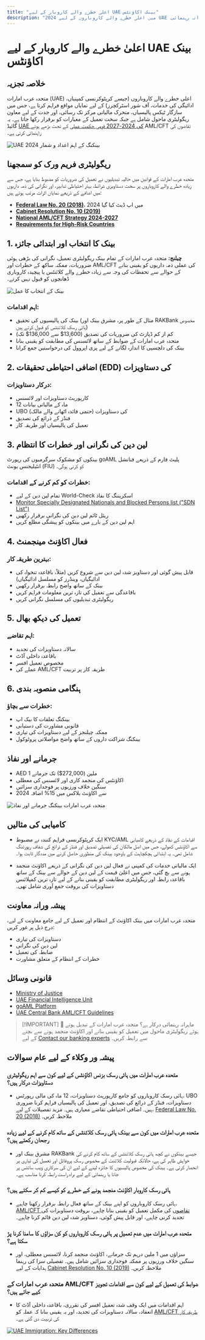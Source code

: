 ```yaml
---
title: "اعلیٰ خطرے والے کاروبار کے لیے UAE بینک اکاؤنٹس"
description: "2024 میں اعلیٰ خطرے والے کاروباروں کے لیے UAE بینک اکاؤنٹس کھولنے اور ان کی حفاظت کے بارے میں جانیں۔ تعمیل کی ضروریات، خطرات کی کمی، اور اکاؤنٹ منجمد ہونے سے بچنے کے لیے ماہرانہ رہنمائی۔"
---
```


# اعلیٰ خطرے والے کاروبار کے لیے UAE بینک اکاؤنٹس

## خلاصہ تجزیہ

متحدہ عرب امارات (UAE) اعلی خطرے والے کاروباروں (جیسے کرپٹوکرنسی کمپنیاں، ادائیگی کی خدمات، آف شور اسٹرکچرز) کے لیے نمایاں مواقع فراہم کرتا ہے، جس میں سازگار ٹیکس پالیسیاں، متحرک مالیاتی مرکز تک رسائی، اور جدت کے لیے معاون ریگولیٹری ماحول شامل ہے جبکہ سخت تعمیل کے معیارات کو برقرار رکھا جاتا ہے۔ یہ گائیڈ [UAE کی 2024-2027 قومی حکمت عملی](https://www.mofa.gov.ae/en/mediahub/news/2024/9/5/5-9-2024-uae-uae) کے تحت بڑھے ہوئے AML/CFT تقاضوں کی راہنمائی کرتی ہے۔

![UAE بینکنگ کے اہم اعداد و شمار 2024](/content/uae-banking-stats.svg)

## ریگولیٹری فریم ورک کو سمجھنا

متحدہ عرب امارات کے قوانین میں حالیہ تبدیلیوں نے تعمیل کی ضروریات کو مضبوط بنایا ہے، جس سے زیادہ خطرے والے کاروباروں پر سخت دستاویزی شرائط، بہتر احتیاطی تدابیر، اور نگرانی کی ذمہ داریوں میں اضافے کے ذریعے نمایاں اثرات مرتب ہوئے ہیں:

- **[Federal Law No. 20 (2018)](https://rulebook.centralbank.ae/en/rulebook/decree-federal-law-no-20-2018-anti-money-laundering-and-combating-financing-terrorism-and)**، 2024 میں اپ ڈیٹ کیا گیا
- **[Cabinet Resolution No. 10 (2019)](https://uaelegislation.gov.ae/en/legislations/1015/download)**
- **[National AML/CFT Strategy 2024-2027](https://www.namlcftc.gov.ae/en/more/uae-strategy/)**
- **[Requirements for High-Risk Countries](https://rulebook.centralbank.ae/en/rulebook/643-requirements-high-risk-countries)**

## 1. بینک کا انتخاب اور ابتدائی جائزہ

**چیلنج:** متحدہ عرب امارات کے تمام بینک ریگولیٹری تعمیل، نگرانی کی بڑھی ہوئی ضروریات، ممکنہ ساکھ کے خطرات اور AML/CFT کی عملی ذمہ داریوں کو یقینی بنانے کے حوالے سے تحفظات کی وجہ سے زیادہ خطرے والے کلائنٹس یا پیچیدہ کاروباری ڈھانچوں کو قبول نہیں کرتے۔

![بینک کے انتخاب کا عمل](/content/bank-selection.svg)

### اہم اقدامات:

- بینک کی پالیسیوں کی تحقیق (مثال کے طور پر، مشرق بینک اور RAKBank مخصوص ہائی رسک کلائنٹس کو قبول کرتے ہیں)
- کم از کم ڈپازٹ کی ضروریات کی تصدیق (13,600$ سے 136,000$ تک)
- متحدہ عرب امارات کے ضوابط کے ساتھ لائسنس کی مطابقت کو یقینی بنانا
- بینک کی دلچسپی کا اندازہ لگانے کے لیے پری اپروول کی درخواستیں جمع کرانا

## 2. اضافی احتیاطی تحقیقات (EDD) کی دستاویزات

### درکار دستاویزات:

- کارپوریٹ دستاویزات اور لائسنس
- 12 ماہ کے مالیاتی بیانات
- UBO (حتمی فائدہ اٹھانے والے مالک) کی دستاویزات
- فنڈز کے ذرائع کی تصدیق
- تعمیل کی پالیسیاں اور طریقہ کار

## 3. لین دین کی نگرانی اور خطرات کا انتظام

بینکوں کو مشکوک سرگرمیوں کی رپورٹ goAML پلیٹ فارم کے ذریعے فنانشل انٹیلیجنس یونٹ (FIU) کو کرنی ہوگی۔

### خطرات کو کم کرنے کے اقدامات:

- تمام لین دین کے لیے World-Check اسکریننگ کا نفاذ
- [Monitor Specially Designated Nationals and Blocked Persons list ("SDN List")](https://sanctionssearch.ofac.treas.gov/)
- ریئل ٹائم لین دین کی نگرانی برقرار رکھیں
- اہم لین دین کے بارے میں بینکوں کو پیشگی مطلع کریں

## 4. فعال اکاؤنٹ مینجمنٹ

### بہترین طریقہ کار:

- قابل پیش گوئی اور دستاویز شدہ لین دین سے شروع کریں (مثلاً، باقاعدہ تنخواہ کی ادائیگیاں، وینڈرز کو مسلسل ادائیگیاں)
- بینک کے ساتھ واضح رابطہ برقرار رکھیں
- باقاعدگی سے تعمیل کی تازہ ترین معلومات فراہم کریں
- ریگولیٹری تبدیلیوں کی مسلسل نگرانی کریں

## 5. تعمیل کی دیکھ بھال

### اہم تقاضے:

- سالانہ دستاویزات کی تجدید
- باقاعدہ داخلی آڈٹ
- مخصوص تعمیل افسر
- عملے کی AML/CFT طریقہ کار پر تربیت

## 6. ہنگامی منصوبہ بندی

### خطرات سے بچاؤ:

- بینکنگ تعلقات کا بیک اپ
- قانونی مشاورت کی دستیابی
- ممکنہ چیلنجز کے لیے دستاویزات کی تیاری
- بینکنگ شراکت داروں کے ساتھ واضح مواصلاتی پروٹوکول

## جرمانے اور نفاذ

- AED 1 ملین (272,000$) تک جرمانے
- اکاؤنٹس کی منجمد کاری اور لائسنس کی معطلی
- سنگین خلاف ورزیوں پر فوجداری سزائیں
- 2024 سے اکاؤنٹ بلاکس میں 15% اضافہ

![متحدہ عرب امارات بینکنگ جرمانے اور نفاذ](/content/penalties-enforcement.svg)

## کامیابی کی مثالیں

- ایک کرپٹوکرنسی فراہم کنندہ نے مضبوط KYC/AML اقدامات کے نفاذ کے ذریعے کامیابی سے اکاؤنٹس کھولے، جس میں اصل مالکان کی تفصیلی تصدیق اور فنڈز کے ذرائع کی شفاف رپورٹنگ شامل تھی۔ یہ ابتدائی ہچکچاہٹ کے باوجود بینک کی منظوری حاصل کرنے میں مددگار ثابت ہوا۔

- ایک مالیاتی خدمات کی کمپنی نے فعال لین دین کی نگرانی کے ذریعے اکاؤنٹ منجمد ہونے سے بچ گئی، جس میں اعلیٰ قیمت کے لین دین کے حوالے سے بینک کے ساتھ باقاعدہ رابطہ اور ریگولیٹری مطابقت کو یقینی بنانے کے لیے تازہ ترین کمپلائنس دستاویزات کی بروقت جمع آوری شامل تھی۔

## پیشہ ورانہ معاونت

متحدہ عرب امارات میں بینک اکاؤنٹ کے انتظام اور تعمیل کے لیے جامع معاونت کے لیے، درج ذیل پر غور کریں:

- دستاویزات کی تیاری
- لین دین کی نگرانی
- ضابطہ کی تعمیل
- خطرات کے انتظام کے متعلق مشاورت

## قانونی وسائل

- [Ministry of Justice](https://www.moj.gov.ae)
- [UAE Financial Intelligence Unit](https://www.uaefiu.gov.ae)
- [goAML Platform](https://goaml.ae)
- [UAE Central Bank AML/CFT Guidelines](https://www.centralbank.ae/en/our-operations/anti-money-laundering-aml/)

> [!IMPORTANT] 💜 ماہرانہ رہنمائی درکار ہے؟
> متحدہ عرب امارات کے تبدیل ہوتے ہوئے ریگولیٹری ماحول میں تعمیل کو یقینی بنانے اور اکاؤنٹ منجمد ہونے سے بچنے کے لیے [Contact our banking experts](../../resources/contacts) سے رابطہ کریں۔

## پیشہ ور وکلاء کے لیے عام سوالات

### متحدہ عرب امارات میں ہائی رسک بزنس اکاؤنٹس کے لیے کون سے اہم ریگولیٹری دستاویزات درکار ہیں؟

- ہائی رسک کاروباروں کو جامع کارپوریٹ دستاویزات، 12 ماہ کی مالی رپورٹس، UBO دستاویزات، فنڈز کے ذرائع کی تصدیق، اور تعمیل کی پالیسیاں فراہم کرنا ضروری ہیں۔ اضافی احتیاطی تقاضے معیاری ہیں۔ مزید تفصیلات کے لیے، [Federal Law No. 20 (2018)](https://rulebook.centralbank.ae/en/rulebook/decree-federal-law-no-20-2018-anti-money-laundering-and-combating-financing-terrorism-and) ملاحظہ کریں۔

### متحدہ عرب امارات میں کون سے بینک ہائی رسک کلائنٹس کے ساتھ کام کرنے کے لیے زیادہ رجحان رکھتے ہیں؟

- مشرق بینک اور RAKBank جیسے بینکوں نے کچھ ہائی رسک کلائنٹس کے ساتھ کام کرنے کی خواہش ظاہر کی ہے، حالانکہ قبولیت کلائنٹ کے مخصوص رسک پروفائل اور تعمیل کی تیاری پر انحصار کرتی ہے۔ بینک کی مخصوص پالیسیوں کا جائزہ لینے کے لیے ان کی سرکاری ویب سائٹس پر جانا یا رہنمائی کے لیے براہ راست رابطہ کرنا مناسب ہے۔

### ہائی رسک کاروبار اکاؤنٹ منجمد ہونے کے خطرے کو کیسے کم کر سکتے ہیں؟

- ہائی رسک کاروباروں کو اپنے بینک کے ساتھ فعال رابطہ برقرار رکھنا چاہیے، [AML/CFT تقاضوں](https://www.centralbank.ae/en/our-operations/anti-money-laundering-aml/) کی مکمل تعمیل کو یقینی بنانا چاہیے، بروقت دستاویزات کی تجدید کرنی چاہیے، اور قابل پیش گوئی، دستاویز شدہ لین دین قائم کرنا چاہیے۔

### متحدہ عرب امارات میں عدم تعمیل پر ہائی رسک کاروباروں کو کن سزاؤں کا سامنا کرنا پڑ سکتا ہے؟

- سزاؤں میں 1 ملین درہم تک جرمانے، اکاؤنٹ منجمد کرنا، لائسنس معطلی، اور سنگین خلاف ورزیوں پر ممکنہ فوجداری سزائیں شامل ہیں۔ تفصیلی سزا کی رہنما ہدایات کے لیے [Cabinet Resolution No. 10 (2019)](https://uaelegislation.gov.ae/en/legislations/1015/download) ملاحظہ کریں۔

### متحدہ عرب امارات کے AML/CFT ضوابط کی تعمیل کے لیے کون سے اقدامات تجویز کیے جاتے ہیں؟

- اہم اقدامات میں ایک وقف شدہ تعمیل افسر کی تقرری، باقاعدہ داخلی آڈٹ کا انعقاد، سالانہ دستاویزات کی تجدید، اور یہ یقینی بنانا کہ عملہ کو [AML/CFT طریقہ کار](https://rulebook.centralbank.ae/en/rulebook/cabinet-decision-58-2020-beneficial-owner-procedures) کی تربیت دی گئی ہے۔

[![UAE Immigration: Key Differences](/content/uae-immigration.svg)](../company-registration/benefits-problems.md)